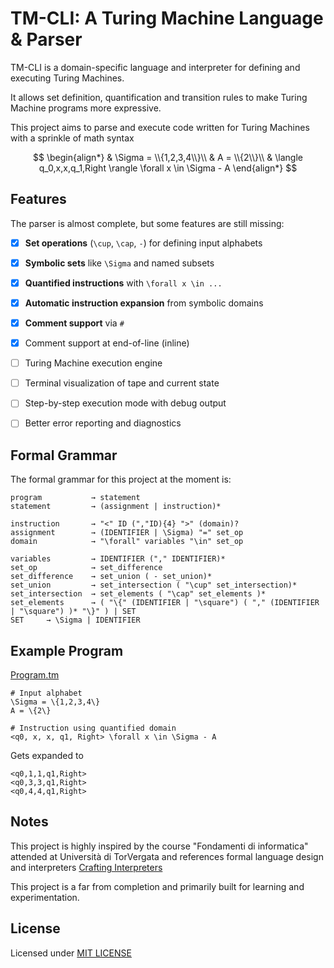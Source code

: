 # TM-CLI: A Turing Machine Language & Parser

TM-CLI is a domain-specific language and interpreter for defining and executing Turing Machines.

It allows set definition, quantification and transition rules to make Turing Machine programs more expressive.

This project aims to parse and execute code written for Turing Machines with a sprinkle of math syntax 

$$ 
\begin{align*}
& \Sigma = \\{1,2,3,4\\}\\
& A = \\{2\\}\\
& \langle q_0,x,x,q_1,Right \rangle \forall x \in \Sigma - A
\end{align*}
$$

## Features
The parser is almost complete, but some features are still missing:

- [x] **Set operations** (`\cup`, `\cap`, `-`) for defining input alphabets
- [x] **Symbolic sets** like `\Sigma` and named subsets
- [x] **Quantified instructions** with `\forall x \in ...`
- [x] **Automatic instruction expansion** from symbolic domains
- [x] **Comment support** via `#`
- [x] Comment support at end-of-line (inline)

- [ ] Turing Machine execution engine

- [ ] Terminal visualization of tape and current state

- [ ] Step-by-step execution mode with debug output

- [ ] Better error reporting and diagnostics


## Formal Grammar
The formal grammar for this project at the moment is:

```
program           → statement
statement         → (assignment | instruction)*

instruction       → "<" ID (","ID){4} ">" (domain)?
assignment        → (IDENTIFIER | \Sigma) "=" set_op
domain            → "\forall" variables "\in" set_op

variables         → IDENTIFIER ("," IDENTIFIER)*  
set_op            → set_difference
set_difference    → set_union ( - set_union)* 
set_union         → set_intersection ( "\cup" set_intersection)*
set_intersection  → set_elements ( "\cap" set_elements )*
set_elements      → ( "\{" (IDENTIFIER | "\square") ( "," (IDENTIFIER | "\square") )* "\}" ) | SET
SET     → \Sigma | IDENTIFIER

```

## Example Program
[Program.tm](Program.tm)
```tm
# Input alphabet 
\Sigma = \{1,2,3,4\}
A = \{2\}

# Instruction using quantified domain
<q0, x, x, q1, Right> \forall x \in \Sigma - A
```
Gets expanded to

```tm
<q0,1,1,q1,Right>
<q0,3,3,q1,Right>
<q0,4,4,q1,Right>
```
## Notes
This project is highly inspired by the course "Fondamenti di informatica" attended at Università di TorVergata and references formal language design and interpreters 
[Crafting Interpreters](https://craftinginterpreters.com/contents.html)

This project is a far from completion and primarily built for learning and experimentation.

## License
Licensed under [MIT LICENSE](LICENSE)
